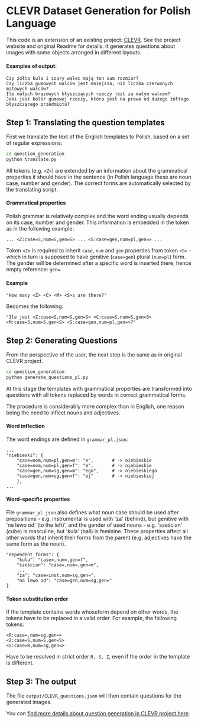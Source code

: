 # CLEVR Dataset Generation for Polish Language 

This code is an extension of an existing project: [CLEVR](https://github.com/facebookresearch/clevr-dataset-gen). See the project website and original Readme for details. It generates questions about images with some objects arranged in different layouts.

#### Examples of output:

```
Czy żółta kula i szary walec mają ten sam rozmiar?
Czy liczba gumowych walców jest mniejsza, niż liczba czerwonych matowych walców?
Ile małych brązowych błyszczących rzeczy jest za małym walcem?
Jaki jest kolor gumowej rzeczy, która jest na prawo od dużego żółtego błyszczącego przedmiotu?
```

## Step 1: Translating the question templates
First we translate the text of the English templates to Polish, based on a set of regular expressions:

```bash
cd question_generation
python translate.py
```

All tokens (e.g. `<Z>`) are extended by an information about the grammatical properties it should have in the sentence (in Polish language these are noun case, number and gender). The correct forms are automatically selected by the translating script. 

#### Grammatical properties

Polish grammar is relatively complex and the word ending usually depends on its case, number and gender. This information is embedded in the token as in the following example:

````
... <Z:case=S,num=S,gen=S> ... <S:case=gen,num=pl,gen=> ...
````

Token `<Z>` is required to inherit `case`, `num` and `gen` properties from token `<S>` - which in turn is supposed to have genitive (`case=gen`) plural (`num=pl`) form. The gender will be determined after a specific word is inserted there, hence empty reference: `gen=`.


#### Example

```
"How many <Z> <C> <M> <S>s are there?"
```

Becomes the following:

```
"Ile jest <Z:case=S,num=S,gen=S> <C:case=S,num=S,gen=S> <M:case=S,num=S,gen=S> <S:case=gen,num=pl,gen=>?"
```




## Step 2: Generating Questions
From the perspective of the user, the next step is the same as in original CLEVR project.

```bash
cd question_generation
python generate_questions_pl.py
```

At this stage the templates with grammatical properties are transformed into questions with all tokens replaced by words in correct grammatical forms. 

The procedure is considerably more complex than in English, one reason being the need to inflect nouns and adjectives.


#### Word inflection

The word endings are defined in `grammar_pl.json`:

```
...
"niebieski": {
    "case=nom,num=pl,gen=m": "e",       # -> niebieskie
    "case=nom,num=pl,gen=f": "e",       # -> niebieskie
    "case=gen,num=sg,gen=m": "ego",     # -> niebieskiego
    "case=gen,num=sg,gen=f": "ej"       # -> niebieskiej
    },
...
```

#### Word-specific properties

File `grammar_pl.json` also defines what noun case should be used after prepositions - e.g. instrumental is used with 'za' (behind), but genitive with 'na lewo od' (to the left)', and the gender of used nouns - e.g. 'sześcian' (cube) is masculine, but 'kula' (ball) is feminine. These properties affect all other words that inherit their forms from the parent (e.g. adjectives have the same form as the noun).

```
"dependent_forms": {
    "kula": "case=,num=,gen=f",
    "sześcian": "case=,num=,gen=m",
    ...
    "za": "case=inst,num=sg,gen=",
    "na lewo od": "case=gen,num=sg,gen="
}
```

#### Token substitution order

If the template contains words whoseform depend on other words, the tokens have to be replaced in a valid order. For example, the following tokens:

```
<R:case=,num=sg,gen=>
<Z:case=S,num=S,gen=S>
<S:case=R,num=sg,gen=>
``` 

Have to be resolved in strict order `R, S, Z`, even if the order in the template is different. 

## Step 3: The output

The file `output/CLEVR_questions.json` will then contain questions for the generated images.

You can [find more details about question generation in CLEVR project here](question_generation/README.md).
